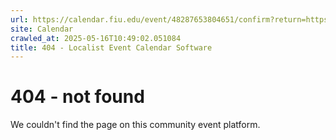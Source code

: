 ```yaml
---
url: https://calendar.fiu.edu/event/48287653804651/confirm?return=https%3A%2F%2Fcalendar.fiu.edu%2Fevent%2Fsummer-a-last-day-to-adddrop
site: Calendar
crawled_at: 2025-05-16T10:49:02.051084
title: 404 - Localist Event Calendar Software
---
```


# 404 - not found
We couldn't find the page on this community event platform.

